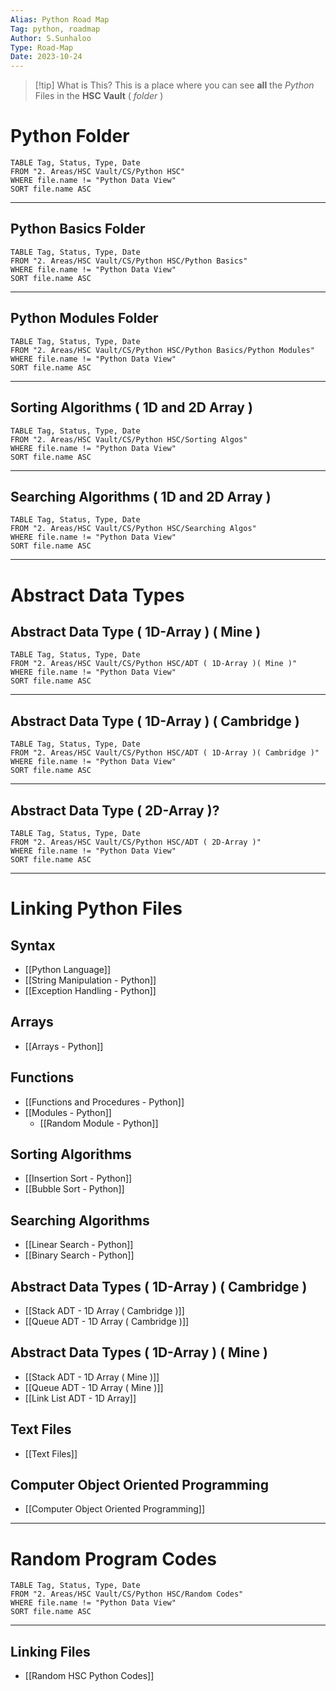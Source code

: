 ```yaml
---
Alias: Python Road Map
Tag: python, roadmap
Author: S.Sunhaloo
Type: Road-Map
Date: 2023-10-24
---
```


>[!tip] What is This?
>This is a place where you can see **all** the *Python* Files in the **HSC Vault** ( *folder* )

# Python Folder

```dataview
TABLE Tag, Status, Type, Date
FROM "2. Areas/HSC Vault/CS/Python HSC"
WHERE file.name != "Python Data View"
SORT file.name ASC
```

---

## Python Basics Folder

```dataview
TABLE Tag, Status, Type, Date
FROM "2. Areas/HSC Vault/CS/Python HSC/Python Basics"
WHERE file.name != "Python Data View"
SORT file.name ASC
```

---

## Python Modules Folder

```dataview
TABLE Tag, Status, Type, Date
FROM "2. Areas/HSC Vault/CS/Python HSC/Python Basics/Python Modules"
WHERE file.name != "Python Data View"
SORT file.name ASC
```

---

## Sorting Algorithms ( 1D and 2D Array )

```dataview
TABLE Tag, Status, Type, Date
FROM "2. Areas/HSC Vault/CS/Python HSC/Sorting Algos"
WHERE file.name != "Python Data View"
SORT file.name ASC
```

---

## Searching Algorithms ( 1D and 2D Array )

```dataview
TABLE Tag, Status, Type, Date
FROM "2. Areas/HSC Vault/CS/Python HSC/Searching Algos"
WHERE file.name != "Python Data View"
SORT file.name ASC
```

---

# Abstract Data Types

## Abstract Data Type ( 1D-Array ) ( Mine )

```dataview
TABLE Tag, Status, Type, Date
FROM "2. Areas/HSC Vault/CS/Python HSC/ADT ( 1D-Array )( Mine )"
WHERE file.name != "Python Data View"
SORT file.name ASC
```

---


## Abstract Data Type ( 1D-Array ) ( Cambridge )

```dataview
TABLE Tag, Status, Type, Date
FROM "2. Areas/HSC Vault/CS/Python HSC/ADT ( 1D-Array )( Cambridge )"
WHERE file.name != "Python Data View"
SORT file.name ASC
```

---

## Abstract Data Type ( 2D-Array )?

```dataview
TABLE Tag, Status, Type, Date
FROM "2. Areas/HSC Vault/CS/Python HSC/ADT ( 2D-Array )"
WHERE file.name != "Python Data View"
SORT file.name ASC
```

---

# Linking Python Files

## Syntax

- [[Python Language]]
- [[String Manipulation - Python]]
- [[Exception Handling - Python]]

## Arrays

- [[Arrays - Python]]

## Functions

- [[Functions and Procedures - Python]]
- [[Modules - Python]]
	- [[Random Module - Python]]

## Sorting Algorithms

- [[Insertion Sort - Python]]
- [[Bubble Sort - Python]]

## Searching Algorithms

- [[Linear Search - Python]]
- [[Binary Search - Python]]

## Abstract Data Types ( 1D-Array ) ( Cambridge )

- [[Stack ADT - 1D Array ( Cambridge )]]
- [[Queue ADT - 1D Array ( Cambridge )]]

## Abstract Data Types ( 1D-Array ) ( Mine )

- [[Stack ADT - 1D Array ( Mine )]]
- [[Queue ADT - 1D Array ( Mine )]]
- [[Link List ADT - 1D Array]]

## Text Files

- [[Text Files]]

## Computer Object Oriented Programming

- [[Computer Object Oriented Programming]]

---

# Random Program Codes

```dataview
TABLE Tag, Status, Type, Date
FROM "2. Areas/HSC Vault/CS/Python HSC/Random Codes"
WHERE file.name != "Python Data View"
SORT file.name ASC
```

---

## Linking Files

- [[Random HSC Python Codes]]